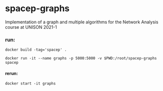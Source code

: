 # spacep-graphs

Implementation of a graph and multiple algorithms for the Network Analysis course at UNISON 2021-1


### run:


```
docker build -tag='spacep' .
```


```
docker run -it --name graphs -p 5000:5000 -v $PWD:/root/spacep-graphs spacep
```


#### rerun:

```
docker start -it graphs
```
